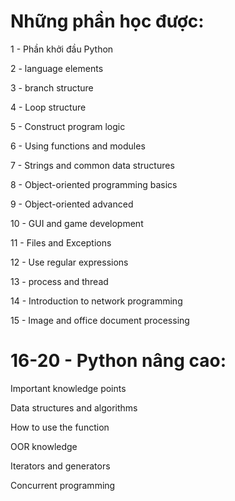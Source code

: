 
# Những phần học được:
1 - Phần khởi đầu Python

2 - language elements

3 - branch structure

4 - Loop structure

5 - Construct program logic

6 - Using functions and modules

7 - Strings and common data structures

8 - Object-oriented programming basics

9 - Object-oriented advanced

10 - GUI and game development

11 - Files and Exceptions

12 - Use regular expressions

13 - process and thread

14 - Introduction to network programming

15 - Image and office document processing

# 16-20 - Python nâng cao:
Important knowledge points

Data structures and algorithms

How to use the function

OOR knowledge

Iterators and generators

Concurrent programming
